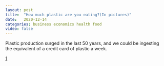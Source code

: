 ```yaml
---
layout: post
title:  "How much plastic are you eating?(In pictures)"
date:   2020-12-14
categories: business economics health food
video: false
---
```


Plastic production surged in the last 50 years, and we could be ingesting the equivalent of a credit card of plastic a week.

[1]

[1]: //www.aljazeera.com/gallery/2020/12/11/in-pictures-how-much-plastic-are-you-eating